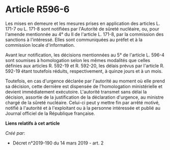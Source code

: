 # Article R596-6

Les mises en demeure et les mesures prises en application des articles L. 171-7 ou L. 171-8 sont notifiées par l'Autorité de
sûreté nucléaire, ou, pour l'amende mentionnée au 4° du II de l'article L. 171-8, par la commission des sanctions à
l'intéressé. Elles sont communiquées au préfet et à la commission locale d'information.

Avant leur notification, les décisions mentionnées au 5° de l'article L. 596-4 sont soumises à homologation selon les mêmes
modalités que celles définies aux articles R. 592-19 et R. 592-20, les délais prévus par l'article R. 592-19 étant toutefois
réduits, respectivement, à quinze jours et à un mois.

Toutefois, en cas d'urgence déclarée par l'autorité au moment où elle prend sa décision, cette dernière est dispensée de
l'homologation ministérielle et devient immédiatement exécutoire. L'autorité transmet sans délai la décision, assortie de la
justification de la déclaration d'urgence, au ministre chargé de la sûreté nucléaire. Celui-ci peut y mettre fin par arrêté
motivé, notifié à l'autorité et à l'exploitant ou à la personne intéressée et publié au Journal officiel de la République
française.

**Liens relatifs à cet article**

_Créé par_:

  - Décret n°2019-190 du 14 mars 2019 - art. 2
